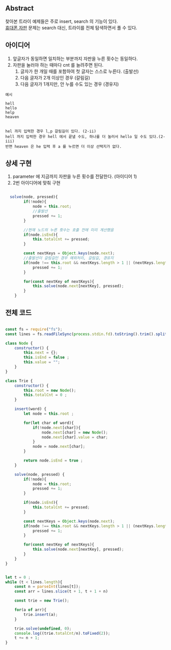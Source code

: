 ## Abstract
찾아본 트라이 예제들은 주로 insert, search 의 기능이 있다.  
[휴대폰 자판](https://www.acmicpc.net/problem/5670) 문제는 search 대신, 트라이를 전체 탐색하면서 풀 수 있다.

## 아이디어
1. 앞글자가 동일하면 일치하는 부분까지 자판을 누른 횟수는 동일하다.
2. 자판을 눌러야 하는 때마다 cnt 를 늘려주면 된다.
   1. 글자가 한 개일 때를 포함하여 첫 글자는 스스로 누른다. (출발선)
   2. 다음 글자가 2개 이상인 경우 (갈림길)
   3. 다음 글자가 1개지만, 안 누를 수도 있는 경우 (경유지)

```
예시 

hell  
hello  
help
heaven


hel 까지 입력한 경우 l,p 갈림길이 있다. (2-ii)
hell 까지 입력한 경우 hell 에서 끝낼 수도, 하나를 더 눌러서 hello 일 수도 있다.(2-iii)
반면 heaven 은 he 입력 후 a 를 누르면 더 이상 선택지가 없다.
```



## 상세 구현
1. parameter 에 지금까지 자판을 누른 횟수를 전달한다. (아이디어 1)
2. 2번 아이디어에 맞춰 구현

```javascript

  solve(node, pressed){
        if(!node){
            node = this.root;
            //출발선
            pressed += 1;
        }

        //현재 노드의 누른 횟수는 호출 전에 미리 계산했음
        if(node.isEnd){
            this.totalCnt += pressed;
        }

        const nextKeys = Object.keys(node.next);
        //출발선이 갈림길인 경우 예외처리, 갈림길, 경유지
        if(node !== this.root && nextKeys.length > 1 || (nextKeys.length === 1 && node.isEnd)){
            pressed += 1;
        }

        for(const nextKey of nextKeys){
            this.solve(node.next[nextKey], pressed);
        }
    }


```


## 전체 코드 

```javascript

const fs = require("fs");
const lines = fs.readFileSync(process.stdin.fd).toString().trim().split("\n");

class Node {
    constructor() {
        this.next = {};
        this.isEnd = false ;
        this.value = "";
    }
}

class Trie {
    constructor() {
        this.root = new Node();
        this.totalCnt = 0 ;
    }

    insert(word) {
        let node = this.root ;

        for(let char of word){
            if(!node.next[char]){
                node.next[char] = new Node();
                node.next[char].value = char;
            }
            node = node.next[char];
        }

        return node.isEnd = true ;
    }

    solve(node, pressed) {
        if(!node){
            node = this.root;
            pressed += 1;
        }

        if(node.isEnd){
            this.totalCnt += pressed;
        }

        const nextKeys = Object.keys(node.next);
        if(node !== this.root && nextKeys.length > 1 || (nextKeys.length === 1 && node.isEnd)){
            pressed += 1;
        }

        for(const nextKey of nextKeys){
            this.solve(node.next[nextKey], pressed);
        }
    }
}


let t = 0 ;
while (t < lines.length){
    const n = parseInt(lines[t]);
    const arr = lines.slice(t + 1, t + 1 + n)

    const trie = new Trie();

    for(a of arr){
        trie.insert(a);
    }

    trie.solve(undefined, 0);
    console.log((trie.totalCnt/n).toFixed(2));
    t += n + 1;
}

```

